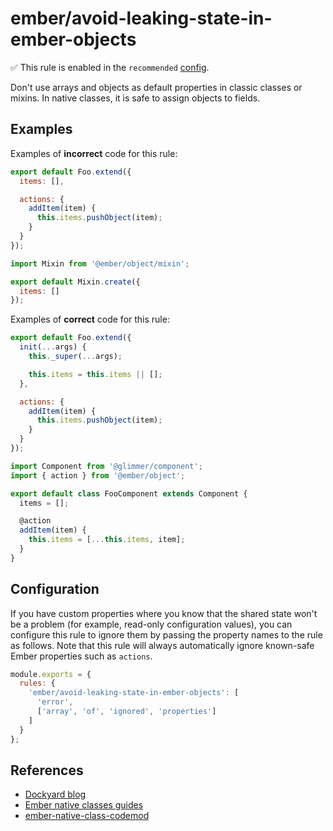 # ember/avoid-leaking-state-in-ember-objects

✅ This rule is enabled in the `recommended` [config](https://github.com/ember-cli/eslint-plugin-ember#-configurations).

<!-- end auto-generated rule header -->

Don't use arrays and objects as default properties in classic classes or mixins. In native classes, it is safe to assign objects to fields.

## Examples

Examples of **incorrect** code for this rule:

```js
export default Foo.extend({
  items: [],

  actions: {
    addItem(item) {
      this.items.pushObject(item);
    }
  }
});
```

```js
import Mixin from '@ember/object/mixin';

export default Mixin.create({
  items: []
});
```

Examples of **correct** code for this rule:

```js
export default Foo.extend({
  init(...args) {
    this._super(...args);

    this.items = this.items || [];
  },

  actions: {
    addItem(item) {
      this.items.pushObject(item);
    }
  }
});
```

```js
import Component from '@glimmer/component';
import { action } from '@ember/object';

export default class FooComponent extends Component {
  items = [];

  @action
  addItem(item) {
    this.items = [...this.items, item];
  }
}
```

## Configuration

If you have custom properties where you know that the shared state won't be a problem (for example, read-only configuration values), you can configure this rule to ignore them by passing the property names to the rule as follows. Note that this rule will always automatically ignore known-safe Ember properties such as `actions`.

```js
module.exports = {
  rules: {
    'ember/avoid-leaking-state-in-ember-objects': [
      'error',
      ['array', 'of', 'ignored', 'properties']
    ]
  }
};
```

## References

- [Dockyard blog](https://dockyard.com/blog/2015/09/18/ember-best-practices-avoid-leaking-state-into-factories)
- [Ember native classes guides](https://guides.emberjs.com/release/upgrading/current-edition/native-classes/)
- [ember-native-class-codemod](https://github.com/ember-codemods/ember-native-class-codemod)
